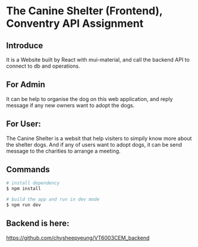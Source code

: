 # The Canine Shelter (Frontend), Conventry API Assignment

## Introduce

It is a Website built by React with mui-material, and call the backend API to connect to db and operations.

## For Admin

It can be help to organise the dog on this web application, and reply message if any new owners want to adopt the dogs.

## For User:

The Canine Shelter is a websit that help visiters to simpily know more about the shelter dogs.
And if any of users want to adopt dogs, it can be send message to the charities to arrange a meeting.

## Commands

```bash
# install dependency
$ npm install

# build the app and run in dev mode
$ npm run dev

```

## Backend is here:

https://github.com/chysheepyeung/VT6003CEM_backend

